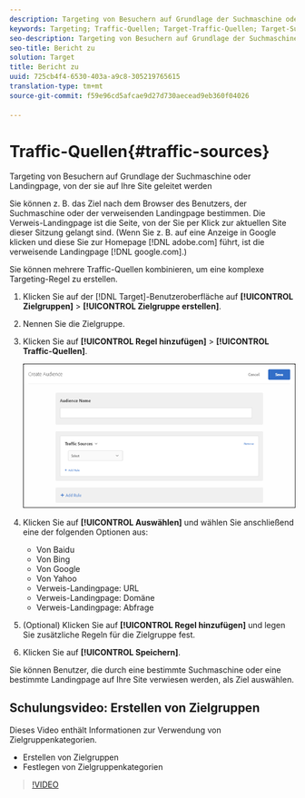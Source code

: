 ```yaml
---
description: Targeting von Besuchern auf Grundlage der Suchmaschine oder Landingpage, von der sie auf Ihre Site geleitet werden
keywords: Targeting; Traffic-Quellen; Target-Traffic-Quellen; Target-Suchmaschine; Suchmaschine; Zielseite; Target-Zielseite; verweisende Zielseite
seo-description: Targeting von Besuchern auf Grundlage der Suchmaschine oder Landingpage, von der sie auf Ihre Site geleitet werden
seo-title: Bericht zu
solution: Target
title: Bericht zu
uuid: 725cb4f4-6530-403a-a9c8-305219765615
translation-type: tm+mt
source-git-commit: f59e96cd5afcae9d27d730aecead9eb360f04026

---
```



# Traffic-Quellen{#traffic-sources}

Targeting von Besuchern auf Grundlage der Suchmaschine oder Landingpage, von der sie auf Ihre Site geleitet werden

Sie können z. B. das Ziel nach dem Browser des Benutzers, der Suchmaschine oder der verweisenden Landingpage bestimmen. Die Verweis-Landingpage ist die Seite, von der Sie per Klick zur aktuellen Site dieser Sitzung gelangt sind. (Wenn Sie z. B. auf eine Anzeige in Google klicken und diese Sie zur Homepage [!DNL adobe.com] führt, ist die verweisende Landingpage [!DNL google.com].)

Sie können mehrere Traffic-Quellen kombinieren, um eine komplexe Targeting-Regel zu erstellen.

1. Klicken Sie auf der [!DNL Target]-Benutzeroberfläche auf **[!UICONTROL Zielgruppen]** &gt; **[!UICONTROL Zielgruppe erstellen]**.
1. Nennen Sie die Zielgruppe.
1. Klicken Sie auf **[!UICONTROL Regel hinzufügen]** &gt; **[!UICONTROL Traffic-Quellen]**.

   ![](assets/target_traffic_source.png)

1. Klicken Sie auf **[!UICONTROL Auswählen]** und wählen Sie anschließend eine der folgenden Optionen aus:

   * Von Baidu
   * Von Bing
   * Von Google
   * Von Yahoo
   * Verweis-Landingpage: URL
   * Verweis-Landingpage: Domäne
   * Verweis-Landingpage: Abfrage

1. (Optional) Klicken Sie auf **[!UICONTROL Regel hinzufügen]** und legen Sie zusätzliche Regeln für die Zielgruppe fest.
1. Klicken Sie auf **[!UICONTROL Speichern]**.

Sie können Benutzer, die durch eine bestimmte Suchmaschine oder eine bestimmte Landingpage auf Ihre Site verwiesen werden, als Ziel auswählen.

## Schulungsvideo: Erstellen von Zielgruppen

Dieses Video enthält Informationen zur Verwendung von Zielgruppenkategorien.

* Erstellen von Zielgruppen
* Festlegen von Zielgruppenkategorien

>[!VIDEO](https://video.tv.adobe.com/v/17392)
